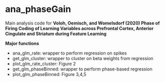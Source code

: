 # ana_phaseGain

Main analysis code for **Voloh, Oemisch, and Womelsdorf (2020) Phase of Firing Coding of Learning Variables across Prefrontal Cortex, Anterior Cingulate and Striatum during Feature Learning**

**Major functions**
- ana_glm_rate: wrapper to perform regression on spikes
- get_glm_cluster: wrapper to cluster on beta weights from regression
- plot_glm_rate_cluster: Figure 2
- get_glm_phaseBinned: wrapper to perform phase-based regression
- plot_glm_phaseBinned: Figure 3,4,5
